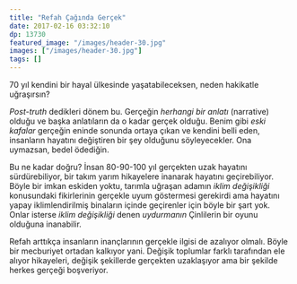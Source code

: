 ```yaml
---
title: "Refah Çağında Gerçek"
date: 2017-02-16 03:32:10
dp: 13730
featured_image: "/images/header-30.jpg"
images: ["/images/header-30.jpg"]
tags: []
---
```




70 yıl kendini bir hayal ülkesinde yaşatabileceksen, neden hakikatle uğraşırsın?

*Post-truth* dedikleri dönem bu. Gerçeğin *herhangi bir anlatı* (narrative)
olduğu ve başka anlatıların da o kadar gerçek olduğu. Benim gibi *eski kafalar*
gerçeğin eninde sonunda ortaya çıkan ve kendini belli eden, insanların hayatını
değiştiren bir şey olduğunu söyleyecekler. Ona uymazsan, bedel ödediğin. 

Bu ne kadar doğru? İnsan 80-90-100 yıl gerçekten uzak hayatını sürdürebiliyor,
bir takım yarım hikayelere inanarak hayatını geçirebiliyor. Böyle bir imkan
eskiden yoktu, tarımla uğraşan adamın *iklim değişikliği* konusundaki
fikirlerinin gerçekle uyum göstermesi gerekirdi ama hayatını yapay
iklimlendirilmiş binaların içinde geçirenler için böyle bir şart yok. Onlar
isterse *iklim değişikliği* denen *uydurmanın* Çinlilerin bir oyunu olduğuna
inanabilir.

Refah arttıkça insanların inançlarının gerçekle ilgisi de azalıyor olmalı. Böyle
bir mecburiyet ortadan kalkıyor yani. Değişik toplumlar farklı tarafından ele
alıyor hikayeleri, değişik şekillerde gerçekten uzaklaşıyor ama bir şekilde
herkes gerçeği boşveriyor.





